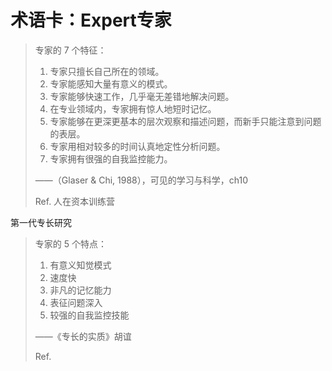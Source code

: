 # 术语卡：Expert专家

> 专家的 7 个特征：
>
> 1. 专家只擅长自己所在的领域。
> 2. 专家能感知大量有意义的模式。
> 3. 专家能够快速工作，几乎毫无差错地解决问题。
> 4. 在专业领域内，专家拥有惊人地短时记忆。
> 5. 专家能够在更深更基本的层次观察和描述问题，而新手只能注意到问题的表层。
> 6. 专家用相对较多的时间认真地定性分析问题。
> 7. 专家拥有很强的自我监控能力。
>
> ——（Glaser & Chi, 1988），可见的学习与科学，ch10
>
> Ref. 人在资本训练营

第一代专长研究

> 专家的 5 个特点：
>
> 1. 有意义知觉模式
> 2. 速度快
> 3. 非凡的记忆能力
> 4. 表征问题深入
> 5. 较强的自我监控技能
>
> ——《专长的实质》胡谊
>
> Ref. 